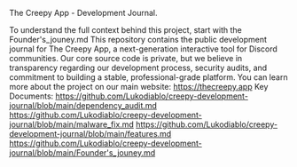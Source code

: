 The Creepy App - Development Journal.

To understand the full context behind this project, start with the Founder's_jouney.md
This repository contains the public development journal for The Creepy App, a next-generation interactive tool for Discord communities.
Our core source code is private, but we believe in transparency regarding our development process, security audits, and commitment to building a stable, professional-grade platform.
You can learn more about the project on our main website: https://thecreepy.app
Key Documents:
https://github.com/Lukodiablo/creepy-development-journal/blob/main/dependency_audit.md
https://github.com/Lukodiablo/creepy-development-journal/blob/main/malware_fix.md
https://github.com/Lukodiablo/creepy-development-journal/blob/main/features.md
https://github.com/Lukodiablo/creepy-development-journal/blob/main/Founder's_jouney.md
